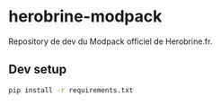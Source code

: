 # herobrine-modpack

Repository de dev du Modpack officiel de Herobrine.fr. 

## Dev setup

```bash
pip install -r requirements.txt
```
